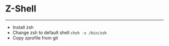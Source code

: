 # Z-Shell
---
* Install zsh
* Change zsh to default shell
`chsh -s /bin/zsh`
* Copy zprofile from git
